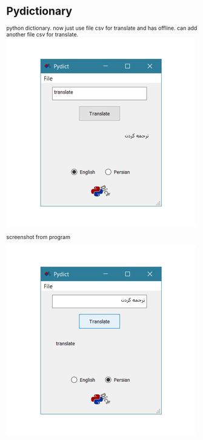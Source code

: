 # Pydictionary
python dictionary.
now just use file csv for translate and has offline.
can add another file csv for translate.
![alt text](https://github.com/AmirhosseinAbutalebi/Pydictionary/blob/master/Screenshot1.png)

screenshot from program

![alt text](https://github.com/AmirhosseinAbutalebi/Pydictionary/blob/master/Screenshot2.png)
